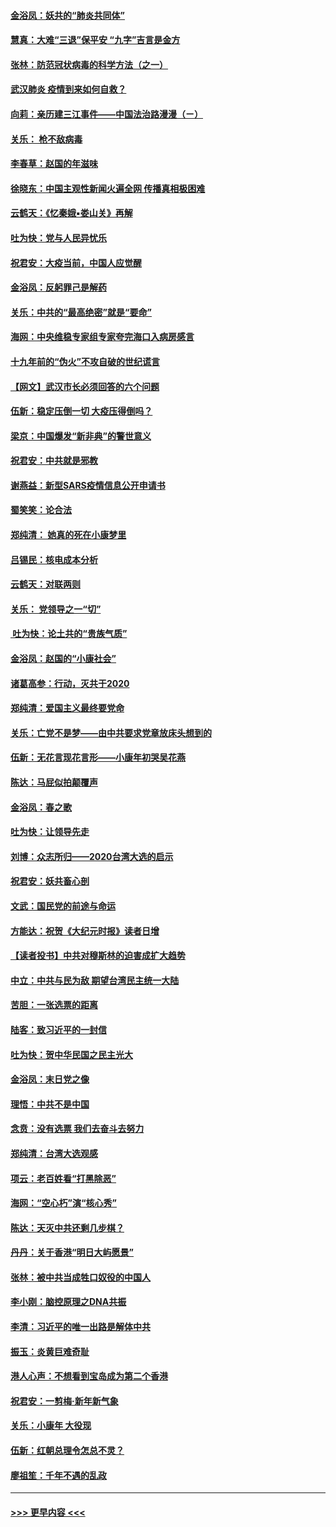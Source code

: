 #### [金浴凤：妖共的“肺炎共同体”](../pages/nsc993/n11829448.md?t=01292211) 
#### [慧真：大难“三退”保平安 “九字”吉言是金方](../pages/nsc993/n11829501.md?t=01292211) 
#### [张林：防范冠状病毒的科学方法（之一）](../pages/nsc993/n11828618.md?t=01292211) 
#### [武汉肺炎 疫情到来如何自救？](../pages/nsc993/n11827632.md?t=01292211) 
#### [向莉：亲历建三江事件——中国法治路漫漫（ㄧ）](../pages/nsc993/n11827190.md?t=01292211) 
#### [关乐： 枪不敌病毒](../pages/nsc993/n11826746.md?t=01292211) 
#### [李春草：赵国的年滋味](../pages/nsc993/n11826321.md?t=01292211) 
#### [徐晓东：中国主观性新闻火遍全网 传播真相极困难](../pages/nsc993/n11826508.md?t=01292211) 
#### [云鹤天：《忆秦娥▪娄山关》再解](../pages/nsc993/n11824682.md?t=01292211) 
#### [吐为快：党与人民异忧乐](../pages/nsc993/n11824660.md?t=01292211) 
#### [祝君安：大疫当前，中国人应觉醒](../pages/nsc993/n11821946.md?t=01292211) 
#### [金浴凤：反躬罪己是解药](../pages/nsc993/n11820280.md?t=01292211) 
#### [关乐：中共的“最高绝密”就是“要命”](../pages/nsc993/n11816946.md?t=01292211) 
#### [海网：中央维稳专家组专家夸完海口入病房感言](../pages/nsc993/n11815138.md?t=01292211) 
#### [十九年前的“伪火”不攻自破的世纪谎言](../pages/nsc993/n11813238.md?t=01292211) 
#### [【网文】武汉市长必须回答的六个问题](../pages/nsc993/n11813848.md?t=01292211) 
#### [伍新：稳定压倒一切 大疫压得倒吗？](../pages/nsc993/n11812634.md?t=01292211) 
#### [梁京：中国爆发“新非典”的警世意义](../pages/nsc993/n11812554.md?t=01292211) 
#### [祝君安：中共就是邪教](../pages/nsc993/n11812431.md?t=01292211) 
#### [谢燕益：新型SARS疫情信息公开申请书](../pages/nsc993/n11808840.md?t=01292211) 
#### [蜀笑笑：论合法](../pages/nsc993/n11808064.md?t=01292211) 
#### [郑纯清： 她真的死在小康梦里](../pages/nsc993/n11806623.md?t=01292211) 
#### [吕锡民：核电成本分析](../pages/nsc993/n11806284.md?t=01292211) 
#### [云鹤天：对联两则](../pages/nsc993/n11805957.md?t=01292211) 
#### [关乐： 党领导之一“切”](../pages/nsc993/n11804505.md?t=01292211) 
#### [ 吐为快：论土共的“贵族气质”](../pages/nsc993/n11804490.md?t=01292211) 
#### [金浴凤：赵国的“小康社会”](../pages/nsc993/n11804452.md?t=01292211) 
#### [诸葛高参：行动，灭共于2020](../pages/nsc993/n11804120.md?t=01292211) 
#### [郑纯清：爱国主义最终要党命](../pages/nsc993/n11802197.md?t=01292211) 
#### [关乐：亡党不是梦——由中共要求党章放床头想到的](../pages/nsc993/n11802156.md?t=01292211) 
#### [伍新：无花言现花言形——小康年初哭吴花燕](../pages/nsc993/n11800044.md?t=01292211) 
#### [陈达：马屁似拍颠覆声](../pages/nsc993/n11800010.md?t=01292211) 
#### [金浴凤：春之歌](../pages/nsc993/n11797687.md?t=01292211) 
#### [吐为快：让领导先走](../pages/nsc993/n11797512.md?t=01292211) 
#### [刘博：众志所归——2020台湾大选的启示](../pages/nsc993/n11796878.md?t=01292211) 
#### [祝君安：妖共畜心剖](../pages/nsc993/n11794273.md?t=01292211) 
#### [文武：国民党的前途与命运](../pages/nsc993/n11794198.md?t=01292211) 
#### [方能达：祝贺《大纪元时报》读者日增](../pages/nsc993/n11793807.md?t=01292211) 
#### [【读者投书】中共对穆斯林的迫害成扩大趋势](../pages/nsc993/n11791371.md?t=01292211) 
#### [中立：中共与民为敌 期望台湾民主统一大陆](../pages/nsc993/n11790392.md?t=01292211) 
#### [苦胆：一张选票的距离](../pages/nsc993/n11788914.md?t=01292211) 
#### [陆客：致习近平的一封信](../pages/nsc993/n11788867.md?t=01292211) 
#### [吐为快：贺中华民国之民主光大](../pages/nsc993/n11788618.md?t=01292211) 
#### [金浴凤：末日党之像](../pages/nsc993/n11787475.md?t=01292211) 
#### [理悟：中共不是中国](../pages/nsc993/n11787463.md?t=01292211) 
#### [念贲：没有选票  我们去奋斗去努力](../pages/nsc993/n11787398.md?t=01292211) 
#### [郑纯清：台湾大选观感](../pages/nsc993/n11786210.md?t=01292211) 
#### [项云：老百姓看“打黑除恶”](../pages/nsc993/n11785398.md?t=01292211) 
#### [海网：“空心朽”演“核心秀”](../pages/nsc993/n11783874.md?t=01292211) 
#### [陈达：天灭中共还剩几步棋？](../pages/nsc993/n11783719.md?t=01292211) 
#### [丹丹：关于香港“明日大屿愿景”](../pages/nsc993/n11783273.md?t=01292211) 
#### [张林：被中共当成牲口奴役的中国人](../pages/nsc993/n11782397.md?t=01292211) 
#### [李小刚：脑控原理之DNA共振](../pages/nsc993/n11780962.md?t=01292211) 
#### [李清：习近平的唯一出路是解体中共](../pages/nsc993/n11780866.md?t=01292211) 
#### [振玉：炎黄巨难奇耻](../pages/nsc993/n11779632.md?t=01292211) 
#### [港人心声：不想看到宝岛成为第二个香港](../pages/nsc993/n11778817.md?t=01292211) 
#### [祝君安：一剪梅‧新年新气象](../pages/nsc993/n11776340.md?t=01292211) 
#### [关乐：小康年 大役现](../pages/nsc993/n11774213.md?t=01292211) 
#### [伍新：红朝总理令怎总不灵？](../pages/nsc993/n11770813.md?t=01292211) 
#### [廖祖笙：千年不遇的乱政](../pages/nsc993/n11770373.md?t=01292211) 

----
#### [ >>> 更早内容 <<< ](../indexes/nsc993-earlier.md)
